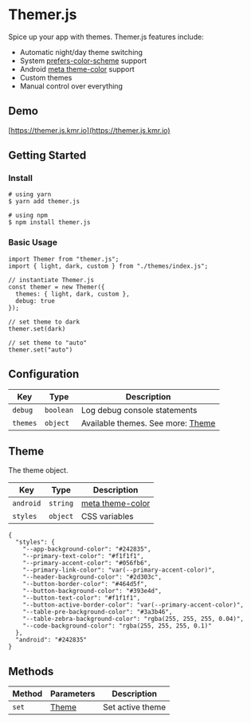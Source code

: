 # Themer.js

Spice up your app with themes. Themer.js features include:

- Automatic night/day theme switching
- System [prefers-color-scheme](https://developer.mozilla.org/en-US/docs/Web/CSS/@media/prefers-color-scheme) support
- Android [meta theme-color](https://developers.google.com/web/updates/2014/11/Support-for-theme-color-in-Chrome-39-for-Android) support
- Custom themes
- Manual control over everything

## Demo

[https://themer.js.kmr.io](https://themer.js.kmr.io)

## Getting Started

### Install

```
# using yarn
$ yarn add themer.js

# using npm
$ npm install themer.js
```

### Basic Usage

```
import Themer from "themer.js";
import { light, dark, custom } from "./themes/index.js";

// instantiate Themer.js
const themer = new Themer({
  themes: { light, dark, custom },
  debug: true
});

// set theme to dark
themer.set(dark)

// set theme to "auto"
themer.set("auto")
```

## <a name="config"></a>Configuration

| Key      | Type      | Description                                 |
| -------- | --------- | ------------------------------------------- |
| `debug`  | `boolean` | Log debug console statements                |
| `themes` | `object`  | Available themes. See more: [Theme](#theme) |

## <a name="themes"></a>Theme

The theme object.

| Key       | Type     | Description                                                                                                            |
| --------- | -------- | ---------------------------------------------------------------------------------------------------------------------- |
| `android` | `string` | [meta theme-color](https://developers.google.com/web/updates/2014/11/Support-for-theme-color-in-Chrome-39-for-Android) |
| `styles`  | `object` | CSS variables                                                                                                          |

```
{
  "styles": {
    "--app-background-color": "#242835",
    "--primary-text-color": "#f1f1f1",
    "--primary-accent-color": "#056fb6",
    "--primary-link-color": "var(--primary-accent-color)",
    "--header-background-color": "#2d303c",
    "--button-border-color": "#464d5f",
    "--button-background-color": "#393e4d",
    "--button-text-color": "#f1f1f1",
    "--button-active-border-color": "var(--primary-accent-color)",
    "--table-pre-background-color": "#3a3b46",
    "--table-zebra-background-color": "rgba(255, 255, 255, 0.04)",
    "--code-background-color": "rgba(255, 255, 255, 0.1)"
  },
  "android": "#242835"
}
```

## <a name="methods"></a>Methods

| Method | Parameters      | Description      |
| ------ | --------------- | ---------------- |
| `set`  | [Theme](#theme) | Set active theme |
